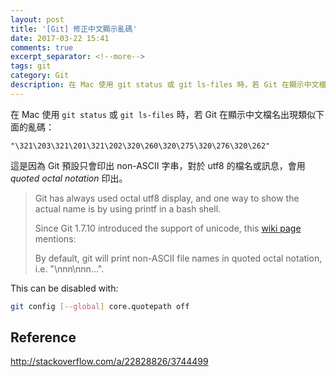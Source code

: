 ```yaml
---
layout: post
title: '[Git] 修正中文顯示亂碼'
date: 2017-03-22 15:41
comments: true
excerpt_separator: <!--more-->
tags: git
category: Git
description: 在 Mac 使用 git status 或 git ls-files 時，若 Git 在顯示中文檔名出現類似下面的亂碼，這是因為 Git 預設只會印出 non-ASCII 字串，對於 utf8 的檔名或訊息，會用 quoted octal notation 印出
---
```


在 Mac 使用 `git status` 或 `git ls-files` 時，若 Git 在顯示中文檔名出現類似下面的亂碼：

`"\321\203\321\201\321\202\320\260\320\275\320\276\320\262"`

這是因為 Git 預設只會印出 non-ASCII 字串，對於 utf8 的檔名或訊息，會用 _quoted octal notation_ 印出。

<!--more-->

> Git has always used octal utf8 display, and one way to show the actual name is by using printf in a bash shell.
>
> Since Git 1.7.10 introduced the support of unicode, this [wiki page](https://github.com/msysgit/msysgit/wiki/Git-for-Windows-Unicode-Support) mentions:
>
> By default, git will print non-ASCII file names in quoted octal notation, i.e. "\nnn\nnn...".

This can be disabled with:

```bash
git config [--global] core.quotepath off
```

## Reference

<http://stackoverflow.com/a/22828826/3744499>
